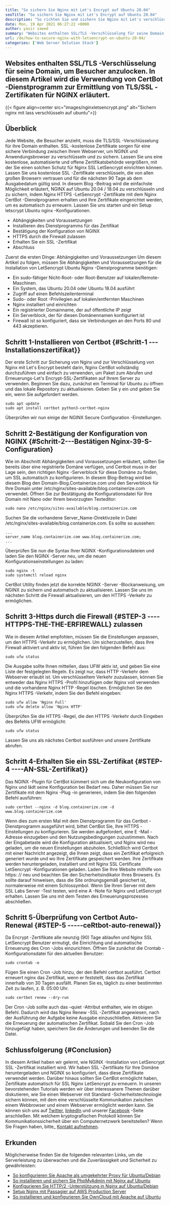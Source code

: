 ```yaml
---
title: "So sichern Sie Nginx mit Let's Encrypt auf Ubuntu 20.04" 
seoTitle: "So sichern Sie Nginx mit Let's Encrypt auf Ubuntu 20.04" 
description: "So richten Sie und sichern Sie Nginx mit Let's verschlüsseln Sie Ubuntu. Lassen Sie uns den Client so verschlüsseln, dass Zertifikate zum automatischen Konfigurieren von NGINX generiert werden." 
date: Mon, 19 Apr 2021 06:27:22 +0000
author: yasir saeed
summary: "Websites enthalten SSL/TLS -Verschlüsselung für seine Domain, um Besucher anzulocken. In diesem Artikel wird die Verwendung von CertBot -Dienstprogramm zur Ermittlung von TLS/SSL -Zertifikaten für NGINX erläutert." 
url: /de/how-to-secure-nginx-with-letsencrypt-on-ubuntu-20-04/
categories: ['Web Server Solution Stack']
---
```


## Websites enthalten SSL/TLS -Verschlüsselung für seine Domain, um Besucher anzulocken. In diesem Artikel wird die Verwendung von CertBot -Dienstprogramm zur Ermittlung von TLS/SSL -Zertifikaten für NGINX erläutert.

{{< figure align=center src="images/nginxletsencrypt.png" alt="Sichern nginx mit lass verschlüsseln auf ubuntu">}}


## **Überblick**
Jede Website, die Besucher anzieht, muss die TLS/SSL -Verschlüsselung für ihre Domain enthalten. SSL -kostenlose Zertifikate sorgen für eine sichere Verbindung zwischen Ihrem Webserver, um NGINX und Anwendungsbrowser zu verschlüsseln und zu sichern. Lassen Sie uns eine kostenlose, automatisierte und offene Zertifikatsbehörde vergrößern, mit der Sie einen solchen Schutz für Nginx SSL LetSencrypt einrichten können. Lassen Sie uns kostenlose SSL -Zertifikate verschlüsseln, die von allen großen Browsern vertrauen und für die nächsten 90 Tage ab dem Ausgabedatum gültig sind.
In diesem Blog -Beitrag wird die einfachste Möglichkeit erläutert, NGINX auf Ubuntu 20.04 / 18.04 zu verschlüsseln und zu sichern, indem Nginx HTTPS -LetSencrypt -Zertifikate mit dem Nginx CertBot -Dienstprogramm erhalten und Ihre Zertifikate eingerichtet werden, um es automatisch zu erneuern. Lassen Sie uns starten und ein Setup letscrypt Ubuntu nginx -Konfigurationen.
  * Abhängigkeiten und Voraussetzungen
  * Installieren des Dienstprogramms für das Zertifikat
  * Bestätigung der Konfiguration von NGINX
  * HTTPS durch die Firewall zulassen
  * Erhalten Sie ein SSL -Zertifikat
  * Abschluss

Zuerst die ersten Dinge: Abhängigkeiten und Voraussetzungen
Um diesem Artikel zu folgen, müssen Sie Abhängigkeiten und Voraussetzungen für die Installation von LetSencrypt Ubuntu Nginx -Dienstprogramme benötigen:
  * Ein sudo-fähiger Nicht-Root- oder Root-Benutzer auf lokalen/Remote-Maschinen.
  * Ein System, das Ubuntu 20.04 oder Ubuntu 18.04 ausführt
  * Zugriff auf einen Befehlszeilenterminal
  * Sudo- oder Root -Privilegien auf lokalen/entfernten Maschinen
  * Nginx installiert und einrichten
  * Ein registrierter Domainname, der auf öffentliche IP zeigt
  * Ein Serverblock, der für diesen Domänennamen konfiguriert ist
  * Firewall ist so konfiguriert, dass sie Verbindungen an den Ports 80 und 443 akzeptieren.

## Schritt 1-Installieren von Certbot {#Schritt-1 --- Installationszertifikat}}
Der erste Schritt zur Sicherung von Nginx und zur Verschlüsselung von Nginx mit Let's Encrypt besteht darin, Nginx CertBot vollständig durchzuführen und einfach zu verwenden, um Paket zum Abrufen und Erneuerungs-Let's Encrypt-SSL-Zertifikaten auf Ihrem Server zu verwenden. Beginnen Sie dazu, zunächst ein Terminal für Ubuntu zu öffnen und das lokale Repository zu aktualisieren. Geben Sie y ein und geben Sie ein, wenn Sie aufgefordert werden.
```
sudo apt update
sudo apt install certbot python3-certbot-nginx

```
Überprüfen wir nun einige der NGINX Secure Configuration -Einstellungen.

## Schritt 2-Bestätigung der Konfiguration von NGINX {#Schritt-2---Bestätigen Nginx-39-S-Configuration}
Wie im Abschnitt Abhängigkeiten und Voraussetzungen erläutert, sollten Sie bereits über eine registrierte Domäne verfügen, und Certbot muss in der Lage sein, den richtigen Nginx -Serverblock für diese Domäne zu finden, um SSL automatisch zu konfigurieren. In diesem Blog-Beitrag wird bei diesem Blog den Domain-Blog.Containerize.com und den Serverblock für Ihre Domain unter /etc/nginx/sites-available/blog.containerize.com verwendet.
Öffnen Sie zur Bestätigung die Konfigurationsdatei für Ihre Domain mit Nano oder Ihrem bevorzugten Texteditor:
```
sudo nano /etc/nginx/sites-available/blog.containerize.com

```
Suchen Sie die vorhandene Server_Name-Direktivzeile in Datei /etc/nginx/sites-available/blog.containerize.com. Es sollte so aussehen:
```
...
server_name blog.containerize.com www.blog.containerize.com;
...
```
Überprüfen Sie nun die Syntax Ihrer NGINX -Konfigurationsdateien und laden Sie den NGINX -Server neu, um die neuen Konfigurationseinstellungen zu laden:
```
sudo nginx -t
sudo systemctl reload nginx

```
CertBot Utility finden jetzt die korrekte NGINX -Server -Blockanweisung, um NGINX zu sichern und automatisch zu aktualisieren. Lassen Sie uns im nächsten Schritt die Firewall aktualisieren, um den HTTPS -Verkehr zu ermöglichen.

## Schritt 3-Https durch die Firewall {#STEP-3 ----HTTPPS-THE-THE-ERFIREWALL} zulassen
Wie in diesem Artikel empfohlen, müssen Sie die Einstellungen anpassen, um den HTTPS -Verkehr zu ermöglichen. Um sicherzustellen, dass Ihre Firewall aktiviert und aktiv ist, führen Sie den folgenden Befehl aus:
```
sudo ufw status

```
Die Ausgabe sollte Ihnen mitteilen, dass UFW aktiv ist, und geben Sie eine Liste der festgelegten Regeln. Es zeigt nur, dass HTTP -Verkehr dem Webserver erlaubt ist. Um verschlüsseltem Verkehr zuzulassen, können Sie entweder das Nginx HTTPS -Profil hinzufügen oder Nginx voll verwenden und die vorhandene Nginx HTTP -Regel löschen. Ermöglichen Sie den Nginx HTTPS -Verkehr, indem Sie den Befehl eingeben:
```
sudo ufw allow 'Nginx Full'
sudo ufw delete allow 'Nginx HTTP'

```
Überprüfen Sie die HTTPS -Regel, die den HTTPS -Verkehr durch Eingeben des Befehls UFW ermöglicht:
```
sudo ufw status

```
Lassen Sie uns als nächstes Certbot ausführen und unsere Zertifikate abrufen.

## Schritt 4-Erhalten Sie ein SSL-Zertifikat {#STEP-4 ----AN-SSL-Zertifikat}}
Das NGINX -Plugin für CertBot kümmert sich um die Neukonfiguration von Nginx und lädt seine Konfiguration bei Bedarf neu. Daher müssen Sie nur Zertifikate mit dem Nginx -Plug -in generieren, indem Sie den folgenden Befehl ausführen:
```
sudo certbot --nginx -d blog.containerize.com -d www.blog.containerize.com

```
Wenn dies zum ersten Mal mit dem Dienstprogramm für das Certbot -Dienstprogramm ausgeführt wird, bittet CertBot Sie, Ihre HTTPS -Einstellungen zu konfigurieren. Sie werden aufgefordert, eine E -Mail -Adresse einzugeben und den Nutzungsbedingungen zuzustimmen. Nach der Eingabetaste wird die Konfiguration aktualisiert, und Nginx wird neu geladen, um die neuen Einstellungen abzuholen. Schließlich wird Certbot mit einer Nachricht angezeigt, die Ihnen zeigt, dass ein Zertifikat erfolgreich generiert wurde und wo Ihre Zertifikate gespeichert werden.
Ihre Zertifikate werden heruntergeladen, installiert und mit Nginx SSL Certificate LetSencrypt -Konfigurationen geladen. Laden Sie Ihre Website mithilfe von https: // neu und beachten Sie den Sicherheitsindikator Ihres Browsers. Es sollte darauf hinweisen, dass die Site ordnungsgemäß gesichert ist, normalerweise mit einem Schlossymbol. Wenn Sie Ihren Server mit dem SSL Labs Server -Test testen, wird eine A -Note für Nginx und LetSencrypt erhalten.
Lassen Sie uns mit dem Testen des Erneuerungsprozesses abschließen.

## Schritt 5-Überprüfung von Certbot Auto-Renewal {#STEP-5 -----ceRtbot-auto-renewal}}
Da Encrypt -Zertifikate alle neunzig (90) Tage ablaufen und Nginx SSL LetSencrypt Benutzer ermutigt, die Einrichtung und automatische Erneuerung des Cron -Jobs einzurichten. Öffnen Sie zunächst die Crontab -Konfigurationsdatei für den aktuellen Benutzer:
```
sudo crontab -e
```
Fügen Sie einen Cron -Job hinzu, der den Befehl certbot ausführt. Certbot erneuert nginx das Zertifikat, wenn er feststellt, dass das Zertifikat innerhalb von 30 Tagen ausfällt. Planen Sie es, täglich zu einer bestimmten Zeit zu laufen, z. B. 05:00 Uhr.
```
sudo certbot renew --dry-run

```
Der Cron -Job sollte auch das –quiet -Attribut enthalten, wie im obigen Befehl. Dadurch wird das Nginx Renew -SSL -Zertifikat angewiesen, nach der Ausführung der Aufgabe keine Ausgabe einzuschließen. Aktivieren Sie die Erneuerung der automatischen Zertifikat. Sobald Sie den Cron -Job hinzugefügt haben, speichern Sie die Änderungen und beenden Sie die Datei.

## Schlussfolgerung {#Conclusion}
In diesem Artikel haben wir gelernt, wie NGINX -Installation von LetSencrypt SSL -Zertifikat installiert wird. Wir haben SSL -Zertifikate für Ihre Domäne heruntergeladen und NGINX so konfiguriert, dass diese Zertifikate verwendet werden. Darüber hinaus sollten Sie CertBot ermöglicht haben, Zertifikate automatisch für SSL Nginx LetSencrypt zu erneuern. In unseren bevorstehenden Tutorials werden wir über interessanere Themen darüber diskutieren, wie Sie einen Webserver mit Standard -Sicherheitstechnologie sichern können, mit dem eine verschlüsselte Kommunikation zwischen einem Webbrowser und einem Webserver ermöglicht werden kann.
Sie können sich uns auf [Twitter][1], [linkedIn][2] und unserer [Facebook][3] -Seite anschließen. Mit welchem ​​kryptografischen Protokoll können Sie Kommunikationssicherheit über ein Computernetzwerk bereitstellen? Wenn Sie Fragen haben, bitte_ [Kontakt aufnehmen][4].

## Erkunden
Möglicherweise finden Sie die folgenden relevanten Links, um die Serverleistung zu überwachen und die Zuverlässigkeit und Sicherheit zu gewährleisten:
  * [So konfigurieren Sie Apache als umgekehrter Proxy für Ubuntu/Debian][5]
  * [So installieren und sichern Sie PhpMyAdmin mit Nginx auf Ubuntu][6]
  * [Konfigurieren Sie HTTP/2 -Unterstützung in Nginx auf Ubuntu/Debian][7]
  * [Setup Nginx mit Passagier auf AWS Production Server][8]
  * [So installieren und konfigurieren Sie OwnCloud mit Apache auf Ubuntu][9]

  
[1]: https://twitter.com/containerize_co
[2]: https://www.linkedin.com/company/containerize/
[3]: http://facebook.com/containerize
[4]: mailto:yasir.saeed@aspose.com
[5]: https://blog.containerize.com/web-server-solution-stack/how-to-configure-apache-as-a-reverse-proxy-for-ubuntudebian/
[6]: https://blog.containerize.com/web-server-solution-stack/how-to-install-and-secure-phpmyadmin-with-nginx-on-ubuntu/
[7]: https://blog.containerize.com/web-server-solution-stack/how-to-configure-http2-support-in-nginx-on-ubuntudebian/
[8]: https://blog.containerize.com/web-server-solution-stack/how-to-setup-nginx-with-passenger-on-aws-production-server/
[9]: https://blog.containerize.com/backup-and-sync-software/how-to-install-and-configure-owncloud-with-apache-on-ubuntu/
